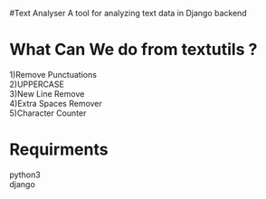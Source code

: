 #Text Analyser
A tool for analyzing text data in Django backend

<h1>What Can We do from textutils ?</h1>
1)Remove Punctuations<br>
2)UPPERCASE<br>
3)New Line Remove<br>
4)Extra Spaces Remover<br>
5)Character Counter

<h1>Requirments</h1>
python3<br>
django<br>
